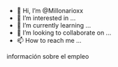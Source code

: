 - 👋 Hi, I’m @Millonarioxx
- 👀 I’m interested in ...
- 🌱 I’m currently learning ...
- 💞️ I’m looking to collaborate on ...
- 📫 How to reach me ...

<!---
Millonarioxx/Millonarioxx is a ✨ special ✨ repository because its `README.md` (this file) appears on your GitHub profile.
You can click the Preview link to take a look at your changes.
--->información sobre el empleo 
